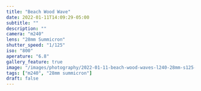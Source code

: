 ```yaml
---
title: "Beach Wood Wave"
date: 2022-01-11T14:09:29-05:00
subtitle: ""
description: ""
camera: "m240"
lens: "28mm Summicron"
shutter_speed: "1/125"
iso: "800"
aperature: "6.8"
gallery_feature: true
image: "/images/photography/2022-01-11-beach-wood-waves-l240-28mm-s125-f68-i800.jpg"
tags: ["m240", "28mm summicron"]
draft: false
---
```

